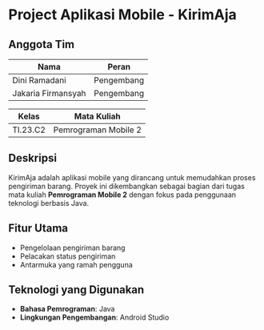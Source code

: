 # Project Aplikasi Mobile - KirimAja

## Anggota Tim
| Nama              | Peran                |
|-------------------|---------------------|
| Dini Ramadani     | Pengembang          |
| Jakaria Firmansyah| Pengembang          |

| Kelas             | Mata Kuliah         |
|-------------------|---------------------|
| TI.23.C2          | Pemrograman Mobile 2|

## Deskripsi
KirimAja adalah aplikasi mobile yang dirancang untuk memudahkan proses pengiriman barang. Proyek ini dikembangkan sebagai bagian dari tugas mata kuliah **Pemrograman Mobile 2** dengan fokus pada penggunaan teknologi berbasis Java.

## Fitur Utama
- Pengelolaan pengiriman barang
- Pelacakan status pengiriman
- Antarmuka yang ramah pengguna

## Teknologi yang Digunakan
- **Bahasa Pemrograman**: Java
- **Lingkungan Pengembangan**: Android Studio


